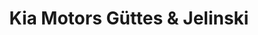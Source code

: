 ---
title: "Kia Motors Güttes & Jelinski"
url: /remagen/kia-motors-guettes-und-jelinski/
shop: Autohaus
---